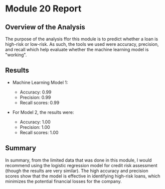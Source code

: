 # Module 20 Report

## Overview of the Analysis

The purpose of the analysis ffor this module is to predict whether a loan is high-risk or low-risk. As such, the tools we used were accuracy, precision, and recall which help evaluate whether the machine learning model is "working".

## Results
* Machine Learning Model 1:
  * Accuracy: 0.99
  * Precision: 0.99
  * Recall scores: 0.99

* For Model 2, the results were:
  * Accuracy: 1.00
  * Precision: 1.00
  * Recall scores: 1.00
## Summary

In summary, from the limited data that was done in this module, I would recommend using the logistic regression model for credit risk assessment (though the results are very similar). The high accuracy and precision scores show that the model is effective in identifying high-risk loans, which minimizes the potential financial losses for the company.
